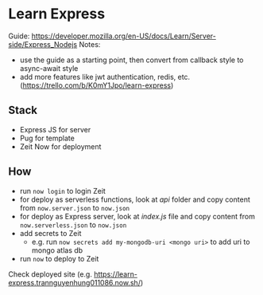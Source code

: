 # Learn Express

Guide: https://developer.mozilla.org/en-US/docs/Learn/Server-side/Express_Nodejs
Notes:

-   use the guide as a starting point, then convert from callback style to async-await style
-   add more features like jwt authentication, redis, etc. (https://trello.com/b/K0mY1Jpo/learn-express)

## Stack

-   Express JS for server
-   Pug for template
-   Zeit Now for deployment

## How

-   run `now login` to login Zeit
-   for deploy as serverless functions, look at _api_ folder and copy content from `now.server.json` to `now.json`
-   for deploy as Express server, look at _index.js_ file and copy content from `now.serverless.json` to `now.json`
-   add secrets to Zeit
    - e.g. run `now secrets add my-mongodb-uri <mongo uri>` to add uri to mongo atlas db
-   run `now` to deploy to Zeit

Check deployed site (e.g. https://learn-express.trannguyenhung011086.now.sh/)
